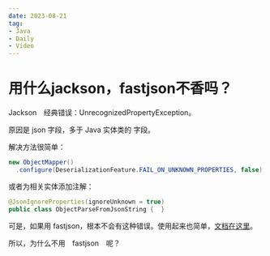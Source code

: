 ```yaml
---
date: 2023-08-21
tag:
- Java
- Daily
- Video
---
```


# 用什么jackson，fastjson不香吗？

Jackson　经典错误：UnrecognizedPropertyException。

原因是 json 字段，多于 Java 实体类的 字段。

解决方法很简单：
```java
new ObjectMapper()
  .configure(DeserializationFeature.FAIL_ON_UNKNOWN_PROPERTIES, false)
```

或者为相关实体添加注解：
```java
@JsonIgnoreProperties(ignoreUnknown = true)
public class ObjectParseFromJsonString {  }
```

<!-- more -->

可是，如果用 fastjson，根本不会有这种错误。使用起来也简单，[文档在这里](https://github.com/alibaba/fastjson/wiki/Samples-DataBind)。

所以，为什么不用　fastjson　呢？

<BiliBili bvid="BV1Vp4y1K7Wq" />